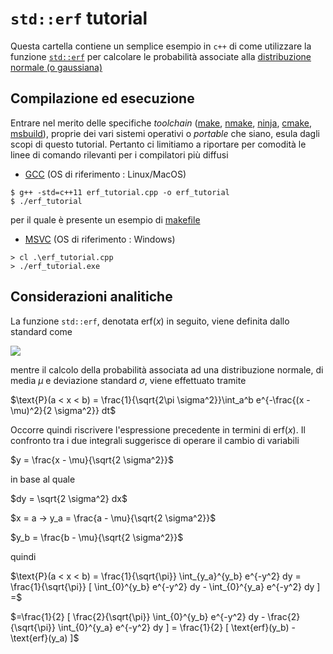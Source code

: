 # `std::erf` tutorial

Questa cartella contiene un semplice esempio in `c++` di come utilizzare la funzione [`std::erf`](https://en.cppreference.com/w/cpp/numeric/math/erf) per calcolare le probabilità associate alla [distribuzione normale (o gaussiana)](https://en.wikipedia.org/wiki/Normal_distribution)

## Compilazione ed esecuzione

Entrare nel merito delle specifiche _toolchain_ ([make](https://www.gnu.org/software/make/), [nmake](https://docs.microsoft.com/it-it/cpp/build/reference/running-nmake?view=msvc-160), [ninja](https://ninja-build.org/), [cmake](https://cmake.org/), [msbuild](https://docs.microsoft.com/it-it/visualstudio/msbuild/msbuild?view=vs-2019)), proprie dei vari sistemi operativi o _portable_ che siano, esula dagli scopi di questo tutorial. Pertanto ci limitiamo a riportare per comodità le linee di comando rilevanti per i compilatori più diffusi

- [GCC](https://gcc.gnu.org/) (OS di riferimento : Linux/MacOS)
```
$ g++ -std=c++11 erf_tutorial.cpp -o erf_tutorial
$ ./erf_tutorial
```
per il quale è presente un esempio di [makefile](makefile)

- [MSVC](https://visualstudio.microsoft.com/it/vs/features/cplusplus/) (OS di riferimento : Windows)
```
> cl .\erf_tutorial.cpp
> ./erf_tutorial.exe
```

## Considerazioni analitiche

La funzione `std::erf`, denotata $\text{erf}(x)$ in seguito, viene definita dallo standard come

<img src="https://render.githubusercontent.com/render/math?math=\text{erf}(x) = \frac{2}{\sqrt{\pi}}\int_0^x e^{-t^2} dt">

mentre il calcolo della probabilità associata ad una distribuzione normale, di media $\mu$ e deviazione standard $\sigma$, viene effettuato tramite

$\text{P}(a < x < b) = \frac{1}{\sqrt{2\pi \sigma^2}}\int_a^b e^{-\frac{(x - \mu)^2}{2 \sigma^2}} dt$

Occorre quindi riscrivere l'espressione precedente in termini di $\text{erf}(x)$. Il confronto tra i due integrali suggerisce di operare il cambio di variabili

$y = \frac{x - \mu}{\sqrt{2 \sigma^2}}$

in base al quale

$dy = \sqrt{2 \sigma^2} dx$

$x = a -> y_a = \frac{a - \mu}{\sqrt{2 \sigma^2}}$

$y_b = \frac{b - \mu}{\sqrt{2 \sigma^2}}$

quindi

$\text{P}(a < x < b) = \frac{1}{\sqrt{\pi}} \int_{y_a}^{y_b} e^{-y^2} dy = \frac{1}{\sqrt{\pi}} [ \int_{0}^{y_b} e^{-y^2} dy - \int_{0}^{y_a} e^{-y^2} dy ] =$

$=\frac{1}{2} [ \frac{2}{\sqrt{\pi}} \int_{0}^{y_b} e^{-y^2} dy - \frac{2}{\sqrt{\pi}} \int_{0}^{y_a} e^{-y^2} dy ] = \frac{1}{2} [ \text{erf}(y_b) - \text{erf}(y_a) ]$

